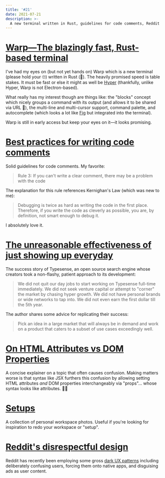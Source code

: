 ```yaml
---
title: '#21'
date: 2021-07-21
description: >-
  A new terminal written in Rust, guidelines for code comments, Reddit's disrespectful design, and the unreasonable effectiveness of just showing up everyday.
---
```


# [Warp—The blazingly fast, Rust-based terminal](https://www.warp.dev/)

I've had my eyes on (but not yet hands on) Warp which is a new terminal (please hold your 🙄) written in Rust (🤭). The heavily promised speed is table stakes. It must be fast or else it might as well be [Hyper](https://hyper.is/) (thankfully, unlike Hyper, Warp is not Electron-based).

What really has my interest though are things like: the "blocks" concept which nicely groups a command with its output (and allows it to be shared via URL 🤔), the multi-line and multi-cursor support, command palette, and autocomplete (which looks a lot like [Fig](/reading-list/15/#fig) but integrated into the terminal).

Warp is still in early access but keep your eyes on it—it looks promising.

# [Best practices for writing code comments](https://stackoverflow.blog/2021/07/05/best-practices-for-writing-code-comments/)

Solid guidelines for code comments. My favorite:

> Rule 3: If you can't write a clear comment, there may be a problem with the code

The explanation for this rule references Kernighan's Law (which was new to me):

> Debugging is twice as hard as writing the code in the first place. Therefore, if you write the code as cleverly as possible, you are, by definition, not smart enough to debug it.

I absolutely love it.

# [The unreasonable effectiveness of just showing up everyday](https://typesense.org/blog/the-unreasonable-effectiveness-of-just-showing-up-everyday/)

The success story of Typesense, an open source search engine whose creators took a non-flashy, patient approach to its development:

> We did not quit our day jobs to start working on Typesense full-time immediately. We did not seek venture capital or attempt to "corner" the market by chasing hyper growth. We did not have personal brands or wide networks to tap into. We did not even earn the first dollar till the 5th year.

The author shares some advice for replicating their success:

> Pick an idea in a large market that will always be in demand and work on a product that caters to a subset of use cases exceedingly well.

# [On HTML Attributes vs DOM Properties](https://stackoverflow.com/questions/6003819/what-is-the-difference-between-properties-and-attributes-in-html/6004028#6004028)

A concise explainer on a topic that often causes confusion. Making matters worse is that syntax like JSX furthers this confusion by allowing setting HTML attributes _and_ DOM properties interchangeably via "props"... whose syntax looks like attributes. 🤦‍♂️

# [Setups](https://setups.co/)

A collection of personal workspace photos. Useful if you're looking for inspiration to redo your workspace or "setup".

# [Reddit's disrespectful design](https://ognjen.io/reddits-disrespectful-design/)

Reddit has recently been employing some gross [dark UX patterns](https://www.darkpatterns.org/) including deliberately confusing users, forcing them onto native apps, and disguising ads as user content.
